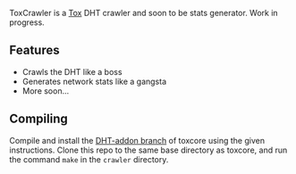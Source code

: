 ToxCrawler is a [Tox](https://tox.chat) DHT crawler and soon to be stats generator. Work in progress.

## Features
- Crawls the DHT like a boss
- Generates network stats like a gangsta
- More soon...

## Compiling
Compile and install the [DHT-addon branch](https://github.com/JFreegman/toxcore/tree/DHT-addon) of toxcore using the given instructions.
Clone this repo to the same base directory as toxcore, and run the command `make` in the `crawler` directory.

